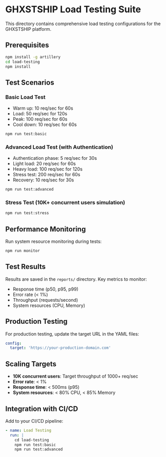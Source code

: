 # GHXSTSHIP Load Testing Suite

This directory contains comprehensive load testing configurations for the GHXSTSHIP platform.

## Prerequisites

```bash
npm install -g artillery
cd load-testing
npm install
```

## Test Scenarios

### Basic Load Test
- Warm up: 10 req/sec for 60s
- Load: 50 req/sec for 120s
- Peak: 100 req/sec for 60s
- Cool down: 10 req/sec for 60s

```bash
npm run test:basic
```

### Advanced Load Test (with Authentication)
- Authentication phase: 5 req/sec for 30s
- Light load: 20 req/sec for 60s
- Heavy load: 100 req/sec for 120s
- Stress test: 200 req/sec for 60s
- Recovery: 10 req/sec for 30s

```bash
npm run test:advanced
```

### Stress Test (10K+ concurrent users simulation)
```bash
npm run test:stress
```

## Performance Monitoring

Run system resource monitoring during tests:

```bash
npm run monitor
```

## Test Results

Results are saved in the `reports/` directory. Key metrics to monitor:

- Response time (p50, p95, p99)
- Error rate (< 1%)
- Throughput (requests/second)
- System resources (CPU, Memory)

## Production Testing

For production testing, update the target URL in the YAML files:

```yaml
config:
  target: 'https://your-production-domain.com'
```

## Scaling Targets

- **10K concurrent users**: Target throughput of 1000+ req/sec
- **Error rate**: < 1%
- **Response time**: < 500ms (p95)
- **System resources**: < 80% CPU, < 85% Memory

## Integration with CI/CD

Add to your CI/CD pipeline:

```yaml
- name: Load Testing
  run: |
    cd load-testing
    npm run test:basic
    npm run test:advanced
```
